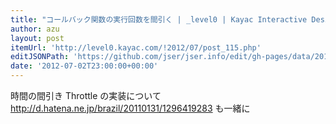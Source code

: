 ```yaml
---
title: "コールバック関数の実行回数を間引く | _level0 | Kayac Interactive Designer's Blog"
author: azu
layout: post
itemUrl: 'http://level0.kayac.com/!2012/07/post_115.php'
editJSONPath: 'https://github.com/jser/jser.info/edit/gh-pages/data/2012/07/index.json'
date: '2012-07-02T23:00:00+00:00'
---
```

時間の間引き Throttle の実装について
http://d.hatena.ne.jp/brazil/20110131/1296419283 も一緒に
